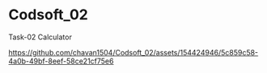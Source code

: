 # Codsoft_02
Task-02 Calculator

https://github.com/chavan1504/Codsoft_02/assets/154424946/5c859c58-4a0b-49bf-8eef-58ce21cf75e6

